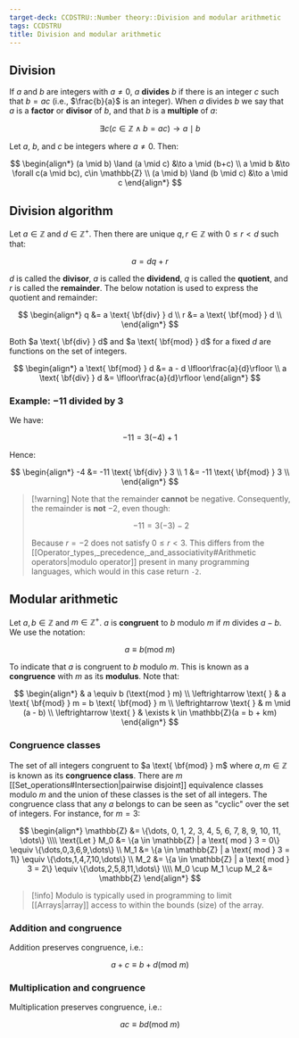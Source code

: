 ```yaml
---
target-deck: CCDSTRU::Number theory::Division and modular arithmetic
tags: CCDSTRU
title: Division and modular arithmetic
---
```


## Division

If $a$ and $b$ are integers with $a \neq 0$, $a$ **divides** $b$ if there is an integer $c$ such that $b=ac$ (i.e., $\frac{b}{a}$ is an integer). When $a$ divides $b$ we say that $a$ is a **factor** or **divisor** of $b$, and that $b$ is a **multiple** of $a$:

$$
\exists c(c \in \mathbb{Z} \land b = ac) \to a \mid b
$$

Let $a$, $b$, and $c$ be integers where $a \neq 0$. Then:

$$
\begin{align*}
(a \mid b) \land (a \mid c) &\to a \mid (b+c) \\
a \mid b &\to \forall c(a \mid bc), c\in \mathbb{Z} \\
(a \mid b) \land (b \mid c) &\to a \mid c
\end{align*}
$$

<!--ID: 1712722536480-->

## Division algorithm

Let $a \in \mathbb{Z}$ and $d \in \mathbb{Z}^+$. Then there are unique $q,r \in \mathbb{Z}$ with $0 \leq r < d$ such that:

$$
a = dq+r
$$

$d$ is called the **divisor**, $a$ is called the **dividend**, $q$ is called the **quotient**, and $r$ is called the **remainder**. The below notation is used to express the quotient and remainder:

$$
\begin{align*}
q &= a \text{ \bf{div} } d \\
r &= a \text{ \bf{mod} } d \\
\end{align*}
$$

Both $a \text{ \bf{div} } d$ and $a \text{ \bf{mod} } d$ for a fixed $d$ are functions on the set of integers. 

$$
\begin{align*}
a \text{ \bf{mod} } d &= a - d \lfloor\frac{a}{d}\rfloor \\
a \text{ \bf{div} } d &= \lfloor\frac{a}{d}\rfloor
\end{align*}
$$

<!--ID: 1712722536484-->

### Example: $-11$ divided by $3$

We have:

$$
-11 = 3(-4) + 1
$$

Hence:

$$
\begin{align*}
-4 &= -11 \text{ \bf{div} } 3 \\
1 &= -11 \text{ \bf{mod} } 3 \\
\end{align*}
$$

>[!warning] Note that the remainder **cannot** be negative.
>Consequently, the remainder is **not** $-2$, even though:
>
>$$
>-11 = 3(-3)-2
>$$
>
> Because $r=-2$ does not satisfy $0 \leq r < 3$. This differs from the [[Operator_types,_precedence,_and_associativity#Arithmetic operators|modulo operator]] present in many programming languages, which would in this case return `-2`.

<!--ID: 1712722536487-->

## Modular arithmetic

Let $a,b \in \mathbb{Z}$ and $m \in \mathbb{Z}^+$. $a$ is **congruent** to $b$ modulo $m$ if $m$ divides $a - b$. We use the notation:

$$
a \equiv b (\text{mod } m)
$$

To indicate that $a$ is congruent to $b$ modulo $m$. This is known as a **congruence** with $m$ as its **modulus**. Note that:

$$
\begin{align*}
& a \equiv b (\text{mod } m) \\
\leftrightarrow \text{ } & a \text{ \bf{mod} } m = b \text{ \bf{mod} } m \\
\leftrightarrow \text{ } & m \mid (a - b) \\
\leftrightarrow \text{ } & \exists k \in \mathbb{Z}(a = b + km)
\end{align*}
$$

<!--ID: 1712722536490-->

### Congruence classes

The set of all integers congruent to $a \text{ \bf{mod} } m$ where $a,m \in \mathbb{Z}$ is known as its **congruence class**. There are $m$ [[Set_operations#Intersection|pairwise disjoint]] equivalence classes modulo $m$ and the union of these classes is the set of all integers. The congruence class that any $a$ belongs to can be seen as "cyclic" over the set of integers. For instance, for $m=3$:

$$
\begin{align*}
\mathbb{Z} &= \{\dots, 0, 1, 2, 3, 4, 5, 6, 7, 8, 9, 10, 11, \dots\} \\\\
\text{Let } M_0 &= \{a \in \mathbb{Z} | a \text{ mod } 3 = 0\} \equiv \{\dots,0,3,6,9,\dots\} \\
M_1 &= \{a \in \mathbb{Z} | a \text{ mod } 3 = 1\} \equiv \{\dots,1,4,7,10,\dots\} \\
M_2 &= \{a \in \mathbb{Z} | a \text{ mod } 3 = 2\} \equiv \{\dots,2,5,8,11,\dots\} \\\\
M_0 \cup M_1 \cup M_2 &= \mathbb{Z}
\end{align*}
$$

>[!info] Modulo is typically used in programming to limit [[Arrays|array]] access to within the bounds (size) of the array.

<!--ID: 1712722536493-->

### Addition and congruence

Addition preserves congruence, i.e.:

$$
a + c \equiv b + d(\text{mod } m)
$$

<!--ID: 1712722536496-->

### Multiplication and congruence

Multiplication preserves congruence, i.e.:

$$
ac \equiv bd (\text{mod } m)
$$

<!--ID: 1712722536500-->
